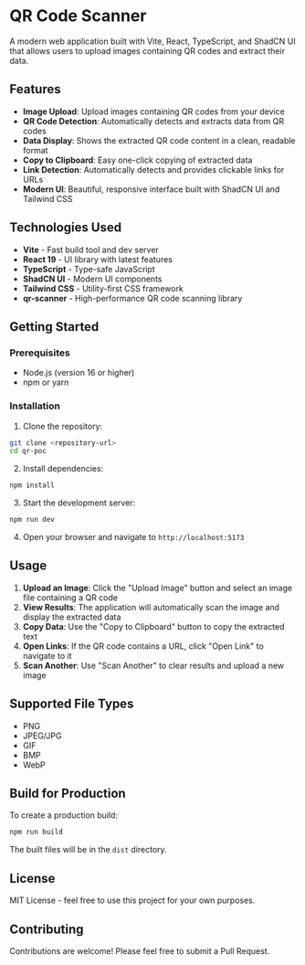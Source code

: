 # QR Code Scanner

A modern web application built with Vite, React, TypeScript, and ShadCN UI that allows users to upload images containing QR codes and extract their data.

## Features

- **Image Upload**: Upload images containing QR codes from your device
- **QR Code Detection**: Automatically detects and extracts data from QR codes
- **Data Display**: Shows the extracted QR code content in a clean, readable format
- **Copy to Clipboard**: Easy one-click copying of extracted data
- **Link Detection**: Automatically detects and provides clickable links for URLs
- **Modern UI**: Beautiful, responsive interface built with ShadCN UI and Tailwind CSS

## Technologies Used

- **Vite** - Fast build tool and dev server
- **React 19** - UI library with latest features
- **TypeScript** - Type-safe JavaScript
- **ShadCN UI** - Modern UI components
- **Tailwind CSS** - Utility-first CSS framework
- **qr-scanner** - High-performance QR code scanning library

## Getting Started

### Prerequisites

- Node.js (version 16 or higher)
- npm or yarn

### Installation

1. Clone the repository:

```bash
git clone <repository-url>
cd qr-poc
```

2. Install dependencies:

```bash
npm install
```

3. Start the development server:

```bash
npm run dev
```

4. Open your browser and navigate to `http://localhost:5173`

## Usage

1. **Upload an Image**: Click the "Upload Image" button and select an image file containing a QR code
2. **View Results**: The application will automatically scan the image and display the extracted data
3. **Copy Data**: Use the "Copy to Clipboard" button to copy the extracted text
4. **Open Links**: If the QR code contains a URL, click "Open Link" to navigate to it
5. **Scan Another**: Use "Scan Another" to clear results and upload a new image

## Supported File Types

- PNG
- JPEG/JPG
- GIF
- BMP
- WebP

## Build for Production

To create a production build:

```bash
npm run build
```

The built files will be in the `dist` directory.

## License

MIT License - feel free to use this project for your own purposes.

## Contributing

Contributions are welcome! Please feel free to submit a Pull Request.
